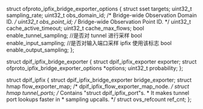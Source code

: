 struct ofproto_ipfix_bridge_exporter_options {
    struct sset targets;
    uint32_t sampling_rate;
    uint32_t obs_domain_id;  /* Bridge-wide Observation Domain ID. */
    uint32_t obs_point_id;  /* Bridge-wide Observation Point ID. */
    uint32_t cache_active_timeout;
    uint32_t cache_max_flows;
    bool enable_tunnel_sampling;    //是否对 tunnel 进行采样
    bool enable_input_sampling;     //是否对输入端口采样 ipfix 使用该标志
    bool enable_output_sampling;
};

struct dpif_ipfix_bridge_exporter {
    struct dpif_ipfix_exporter exporter;
    struct ofproto_ipfix_bridge_exporter_options *options;
    uint32_t probability;
};

struct dpif_ipfix {
    struct dpif_ipfix_bridge_exporter bridge_exporter;
    struct hmap flow_exporter_map;  /* dpif_ipfix_flow_exporter_map_node. */
    struct hmap tunnel_ports;       /* Contains "struct dpif_ipfix_port"s.
                                     * It makes tunnel port lookups faster in
                                     * sampling upcalls. */
    struct ovs_refcount ref_cnt;
};
